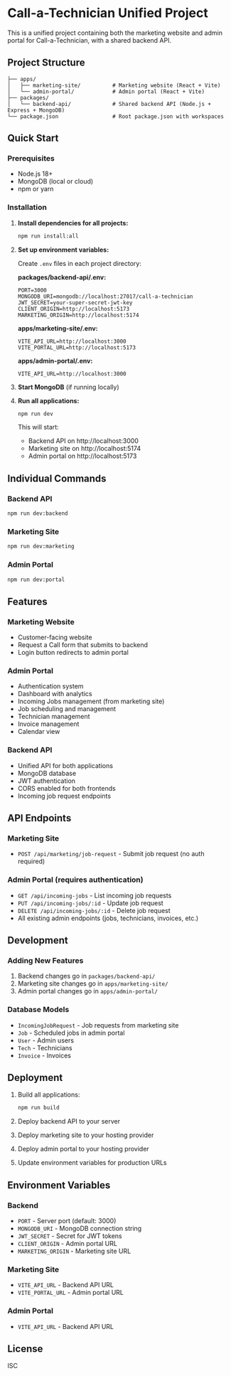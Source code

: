 # Call-a-Technician Unified Project

This is a unified project containing both the marketing website and admin portal for Call-a-Technician, with a shared backend API.

## Project Structure

```
├── apps/
│   ├── marketing-site/          # Marketing website (React + Vite)
│   └── admin-portal/            # Admin portal (React + Vite)
├── packages/
│   └── backend-api/             # Shared backend API (Node.js + Express + MongoDB)
└── package.json                 # Root package.json with workspaces
```

## Quick Start

### Prerequisites
- Node.js 18+ 
- MongoDB (local or cloud)
- npm or yarn

### Installation

1. **Install dependencies for all projects:**
   ```bash
   npm run install:all
   ```

2. **Set up environment variables:**
   
   Create `.env` files in each project directory:
   
   **packages/backend-api/.env:**
   ```env
   PORT=3000
   MONGODB_URI=mongodb://localhost:27017/call-a-technician
   JWT_SECRET=your-super-secret-jwt-key
   CLIENT_ORIGIN=http://localhost:5173
   MARKETING_ORIGIN=http://localhost:5174
   ```
   
   **apps/marketing-site/.env:**
   ```env
   VITE_API_URL=http://localhost:3000
   VITE_PORTAL_URL=http://localhost:5173
   ```
   
   **apps/admin-portal/.env:**
   ```env
   VITE_API_URL=http://localhost:3000
   ```

3. **Start MongoDB** (if running locally)

4. **Run all applications:**
   ```bash
   npm run dev
   ```

   This will start:
   - Backend API on http://localhost:3000
   - Marketing site on http://localhost:5174
   - Admin portal on http://localhost:5173

## Individual Commands

### Backend API
```bash
npm run dev:backend
```

### Marketing Site
```bash
npm run dev:marketing
```

### Admin Portal
```bash
npm run dev:portal
```

## Features

### Marketing Website
- Customer-facing website
- Request a Call form that submits to backend
- Login button redirects to admin portal

### Admin Portal
- Authentication system
- Dashboard with analytics
- Incoming Jobs management (from marketing site)
- Job scheduling and management
- Technician management
- Invoice management
- Calendar view

### Backend API
- Unified API for both applications
- MongoDB database
- JWT authentication
- CORS enabled for both frontends
- Incoming job request endpoints

## API Endpoints

### Marketing Site
- `POST /api/marketing/job-request` - Submit job request (no auth required)

### Admin Portal (requires authentication)
- `GET /api/incoming-jobs` - List incoming job requests
- `PUT /api/incoming-jobs/:id` - Update job request
- `DELETE /api/incoming-jobs/:id` - Delete job request
- All existing admin endpoints (jobs, technicians, invoices, etc.)

## Development

### Adding New Features
1. Backend changes go in `packages/backend-api/`
2. Marketing site changes go in `apps/marketing-site/`
3. Admin portal changes go in `apps/admin-portal/`

### Database Models
- `IncomingJobRequest` - Job requests from marketing site
- `Job` - Scheduled jobs in admin portal
- `User` - Admin users
- `Tech` - Technicians
- `Invoice` - Invoices

## Deployment

1. Build all applications:
   ```bash
   npm run build
   ```

2. Deploy backend API to your server
3. Deploy marketing site to your hosting provider
4. Deploy admin portal to your hosting provider
5. Update environment variables for production URLs

## Environment Variables

### Backend
- `PORT` - Server port (default: 3000)
- `MONGODB_URI` - MongoDB connection string
- `JWT_SECRET` - Secret for JWT tokens
- `CLIENT_ORIGIN` - Admin portal URL
- `MARKETING_ORIGIN` - Marketing site URL

### Marketing Site
- `VITE_API_URL` - Backend API URL
- `VITE_PORTAL_URL` - Admin portal URL

### Admin Portal
- `VITE_API_URL` - Backend API URL

## License

ISC

